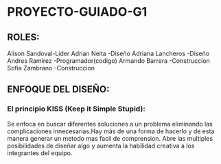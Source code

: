 # PROYECTO-GUIADO-G1
## ROLES: 
Alison Sandoval-Lider 
Adrian Neita -Diseño
Adriana Lancheros -Diseño
Andres Ramirez -Programador(codigo)
Armando Barrera -Construccion
Sofia Zambrano -Construccion 
## ENFOQUE DEL DISEÑO:
### El principio KISS (Keep it Simple Stupid):
Se enfoca en buscar diferentes soluciones a un problema eliminando las complicaciones innecesarias.Hay más de una forma de hacerlo y de esta manera generar un metodo mas facil de comprension. Abre las multiples posibilidades de diseñar algo y aumenta la habilidad creativa a los integrantes del equipo.
